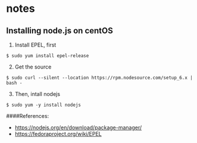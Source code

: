 # notes


## Installing node.js on centOS

1. Install EPEL, first 

`$ sudo yum install epel-release`


2. Get the source

`$ sudo curl --silent --location https://rpm.nodesource.com/setup_6.x | bash -`

3. Then, intall nodejs

`$ sudo yum -y install nodejs`


####References:

* https://nodejs.org/en/download/package-manager/
* https://fedoraproject.org/wiki/EPEL
